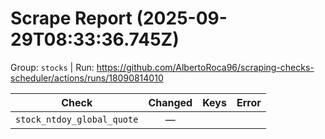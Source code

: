 # Scrape Report (2025-09-29T08:33:36.745Z)

Group: `stocks`  |  Run: https://github.com/AlbertoRoca96/scraping-checks-scheduler/actions/runs/18090814010

| Check | Changed | Keys | Error |
|---|:---:|:--|:--|
| `stock_ntdoy_global_quote` | — |  |  |
